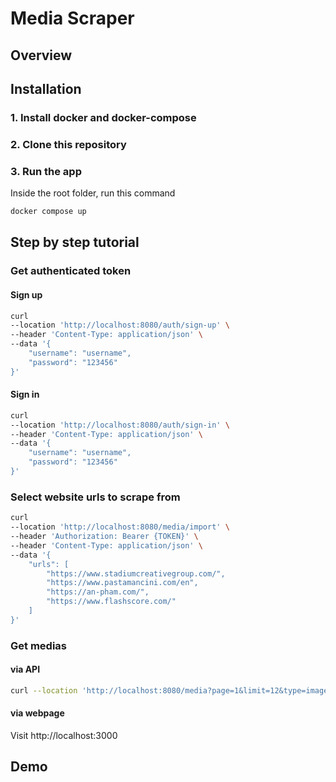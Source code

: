# Media Scraper

## Overview

## Installation

### 1. Install docker and docker-compose

### 2. Clone this repository

### 3. Run the app

Inside the root folder, run this command

```bash
docker compose up
```

## Step by step tutorial

### Get authenticated token

#### Sign up

```bash
curl
--location 'http://localhost:8080/auth/sign-up' \
--header 'Content-Type: application/json' \
--data '{
    "username": "username",
    "password": "123456"
}'
```

#### Sign in

```bash
curl
--location 'http://localhost:8080/auth/sign-in' \
--header 'Content-Type: application/json' \
--data '{
    "username": "username",
    "password": "123456"
}'
```

### Select website urls to scrape from

```bash
curl
--location 'http://localhost:8080/media/import' \
--header 'Authorization: Bearer {TOKEN}' \
--header 'Content-Type: application/json' \
--data '{
    "urls": [
        "https://www.stadiumcreativegroup.com/",
        "https://www.pastamancini.com/en",
        "https://an-pham.com/",
        "https://www.flashscore.com/"
    ]
}'
```

### Get medias

#### via API

```bash
curl --location 'http://localhost:8080/media?page=1&limit=12&type=image&search=name'
```

#### via webpage

Visit http://localhost:3000

## Demo
